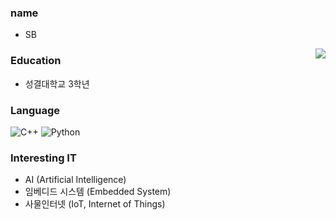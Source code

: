 ### name
- SB

<img align='right' src="http://mazassumnida.wtf/api/v2/generate_badge?boj=seulbi0108">

### Education
- 성결대학교 3학년

### Language
![C++](https://img.shields.io/badge/C++-00599C?style=flat-square&logo=C%2B%2B&logoColor=white) ![Python](https://img.shields.io/badge/Python-3776AB?style=flat-square&logo=Python&logoColor=white)

### Interesting IT
- AI (Artificial Intelligence)
- 임베디드 시스템 (Embedded System) 
- 사물인터넷 (IoT, Internet of Things)    
